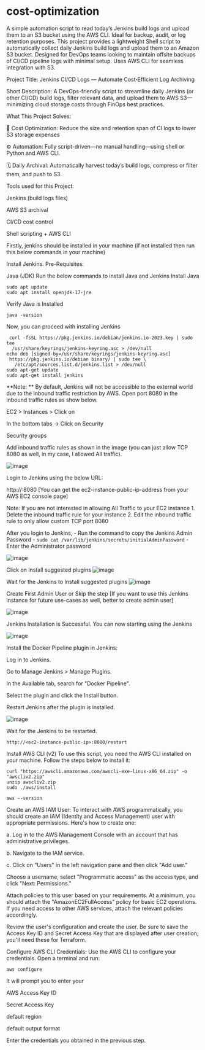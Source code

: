# cost-optimization
A simple automation script to read today’s Jenkins build logs and upload them to an S3 bucket using the AWS CLI. Ideal for backup, audit, or log retention purposes.
This project provides a lightweight Shell script to automatically collect daily Jenkins build logs and upload them to an Amazon S3 bucket. Designed for DevOps teams looking to maintain offsite backups of CI/CD pipeline logs with minimal setup. Uses AWS CLI for seamless integration with S3.

Project Title:
Jenkins CI/CD Logs — Automate Cost‑Efficient Log Archiving

Short Description:
A DevOps-friendly script to streamline daily Jenkins (or other CI/CD) build logs, filter relevant data, and upload them to AWS S3—minimizing cloud storage costs through FinOps best practices.

What This Project Solves:

🎯 Cost Optimization: Reduce the size and retention span of CI logs to lower S3 storage expenses 


⚙️ Automation: Fully script-driven—no manual handling—using shell or Python and AWS CLI.

🗓️ Daily Archival: Automatically harvest today’s build logs, compress or filter them, and push to S3.

Tools used for this Project:

Jenkins (build logs files)

AWS S3 archival

CI/CD cost control

Shell scripting + AWS CLI

Firstly, jenkins should be installed in your machine (if not installed then run this below commands in your machine)

Install Jenkins.
Pre-Requisites:

Java (JDK)
Run the below commands to install Java and Jenkins
Install Java

```
sudo apt update
sudo apt install openjdk-17-jre
```
Verify Java is Installed

```
java -version
```

Now, you can proceed with installing Jenkins
```
 curl -fsSL https://pkg.jenkins.io/debian/jenkins.io-2023.key | sudo tee 
  /usr/share/keyrings/jenkins-keyring.asc > /dev/null
echo deb [signed-by=/usr/share/keyrings/jenkins-keyring.asc] 
 https://pkg.jenkins.io/debian binary/ | sudo tee \
   /etc/apt/sources.list.d/jenkins.list > /dev/null
sudo apt-get update
sudo apt-get install jenkins
```

**Note: ** By default, Jenkins will not be accessible to the external world due to the inbound traffic restriction by AWS. Open port 8080 in the inbound traffic rules as show below.

EC2 > Instances > Click on

In the bottom tabs -> Click on Security

Security groups

Add inbound traffic rules as shown in the image (you can just allow TCP 8080 as well, in my case, I allowed All traffic).

![image](https://github.com/user-attachments/assets/2f36a928-16be-4c7f-953a-a5886ef0e194)


Login to Jenkins using the below URL:

http://:8080 [You can get the ec2-instance-public-ip-address from your AWS EC2 console page]

Note: If you are not interested in allowing All Traffic to your EC2 instance 1. Delete the inbound traffic rule for your instance 2. Edit the inbound traffic rule to only allow custom TCP port 8080

After you login to Jenkins, - Run the command to copy the Jenkins Admin Password - `sudo cat /var/lib/jenkins/secrets/initialAdminPassword` - Enter the Administrator password

![image](https://github.com/user-attachments/assets/bfd5fa28-8f29-4270-9751-8eab620f18df)


Click on Install suggested plugins
![image](https://github.com/user-attachments/assets/37d144cc-f87a-4172-83d3-a1b3cd9092d4)


Wait for the Jenkins to Install suggested plugins
![image](https://github.com/user-attachments/assets/cbfd6870-2a80-4b4d-81db-de5daf5ac43e)


Create First Admin User or Skip the step [If you want to use this Jenkins instance for future use-cases as well, better to create admin user]

![image](https://github.com/user-attachments/assets/4d22a887-462e-4937-8700-989e0af38476)

Jenkins Installation is Successful. You can now starting using the Jenkins

![image](https://github.com/user-attachments/assets/e7b06b7a-7d74-4f12-8a81-5d6c28744ef2)

Install the Docker Pipeline plugin in Jenkins:

Log in to Jenkins.

Go to Manage Jenkins > Manage Plugins.

In the Available tab, search for "Docker Pipeline".

Select the plugin and click the Install button.

Restart Jenkins after the plugin is installed.

![image](https://github.com/user-attachments/assets/178d33ef-2944-4a70-a1df-70ce415467d9)

Wait for the Jenkins to be restarted.


```
http://<ec2-instance-public-ip>:8080/restart
```

Install AWS CLI (v2)
To use this script, you need the AWS CLI installed on your machine. Follow the steps below to install it:

```
curl "https://awscli.amazonaws.com/awscli-exe-linux-x86_64.zip" -o "awscliv2.zip"
unzip awscliv2.zip
sudo ./aws/install
```

```
aws --version
```

Create an AWS IAM User:
To interact with AWS programmatically, you should create an IAM (Identity and Access Management) user with appropriate permissions. Here's how to create one:

a. Log in to the AWS Management Console with an account that has administrative privileges.

b. Navigate to the IAM service.

c. Click on "Users" in the left navigation pane and then click "Add user."

Choose a username, select "Programmatic access" as the access type, and click "Next: Permissions."

Attach policies to this user based on your requirements. At a minimum, you should attach the "AmazonEC2FullAccess" policy for basic EC2 operations. If you need access to other AWS services, attach the relevant policies accordingly.

Review the user's configuration and create the user. Be sure to save the Access Key ID and Secret Access Key that are displayed after user creation; you'll need these for Terraform.

Configure AWS CLI Credentials:
Use the AWS CLI to configure your credentials. Open a terminal and run:
```
aws configure
```
It will prompt you to enter your 

AWS Access Key ID

Secret Access Key

default region

default output format

Enter the credentials you obtained in the previous step.
